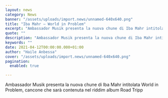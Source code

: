 ```yaml
---
layout: news
category: News
banner: "/assets/uploads/import.news/unnamed-640x640.png"
title: "Iba Mahr – World in Problem"
excerpt: "Ambassador Musik presenta la nuova chune di Iba Mahr intitolata World in Problem, cancone che sarà contenuta nel riddim album Road Tripp"
quote: ""
description: "Ambassador Musik presenta la nuova chune di Iba Mahr intitolata World in Problem, cancone che sarà contenuta nel riddim album Road Tripp"
keywords: ""
date: 2021-04-12T00:00:00.000+01:00
author: "Haile Anbessa"
cover: "/assets/uploads/import.news/unnamed-640x640.png"
pagination:
  enabled: true

---
```


Ambassador Musik presenta la nuova chune di Iba Mahr intitolata World in Problem, cancone che sarà contenuta nel riddim album Road Tripp